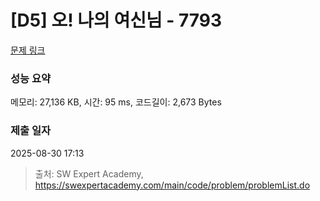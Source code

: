 # [D5] 오! 나의 여신님 - 7793 

[문제 링크](https://swexpertacademy.com/main/code/problem/problemDetail.do?contestProbId=AWsBQpPqMNMDFARG) 

### 성능 요약

메모리: 27,136 KB, 시간: 95 ms, 코드길이: 2,673 Bytes

### 제출 일자

2025-08-30 17:13



> 출처: SW Expert Academy, https://swexpertacademy.com/main/code/problem/problemList.do
